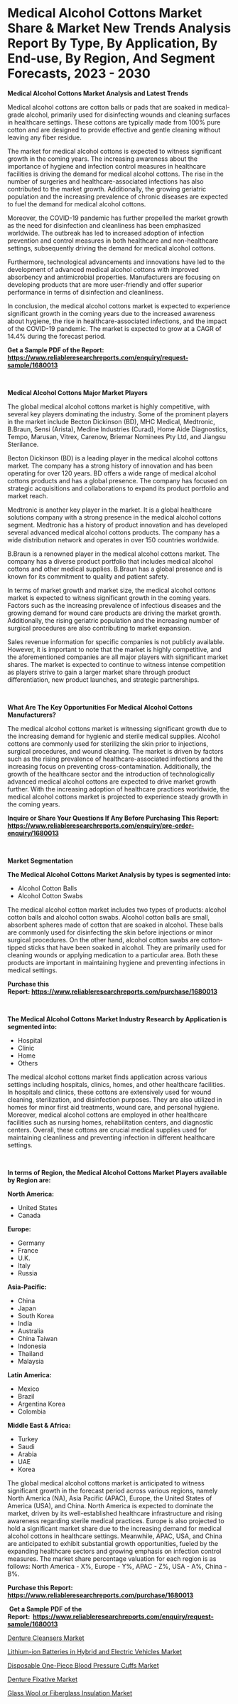 <p><h1>Medical Alcohol Cottons Market Share & Market New Trends Analysis Report By Type, By Application, By End-use, By Region, And Segment Forecasts, 2023 - 2030</h1></p><p><strong>Medical Alcohol Cottons Market Analysis and Latest Trends</strong></p>
<p><p>Medical alcohol cottons are cotton balls or pads that are soaked in medical-grade alcohol, primarily used for disinfecting wounds and cleaning surfaces in healthcare settings. These cottons are typically made from 100% pure cotton and are designed to provide effective and gentle cleaning without leaving any fiber residue.</p><p>The market for medical alcohol cottons is expected to witness significant growth in the coming years. The increasing awareness about the importance of hygiene and infection control measures in healthcare facilities is driving the demand for medical alcohol cottons. The rise in the number of surgeries and healthcare-associated infections has also contributed to the market growth. Additionally, the growing geriatric population and the increasing prevalence of chronic diseases are expected to fuel the demand for medical alcohol cottons.</p><p>Moreover, the COVID-19 pandemic has further propelled the market growth as the need for disinfection and cleanliness has been emphasized worldwide. The outbreak has led to increased adoption of infection prevention and control measures in both healthcare and non-healthcare settings, subsequently driving the demand for medical alcohol cottons.</p><p>Furthermore, technological advancements and innovations have led to the development of advanced medical alcohol cottons with improved absorbency and antimicrobial properties. Manufacturers are focusing on developing products that are more user-friendly and offer superior performance in terms of disinfection and cleanliness.</p><p>In conclusion, the medical alcohol cottons market is expected to experience significant growth in the coming years due to the increased awareness about hygiene, the rise in healthcare-associated infections, and the impact of the COVID-19 pandemic. The market is expected to grow at a CAGR of 14.4% during the forecast period.</p></p>
<p><strong>Get a Sample PDF of the Report:&nbsp; <a href="https://www.reliableresearchreports.com/enquiry/request-sample/1680013">https://www.reliableresearchreports.com/enquiry/request-sample/1680013</a></strong></p>
<p>&nbsp;</p>
<p><strong>Medical Alcohol Cottons Major Market Players</strong></p>
<p><p>The global medical alcohol cottons market is highly competitive, with several key players dominating the industry. Some of the prominent players in the market include Becton Dickinson (BD), MHC Medical, Medtronic, B.Braun, Sensi (Arista), Medine Industries (Curad), Home Aide Diagnostics, Tempo, Marusan, Vitrex, Carenow, Briemar Nominees Pty Ltd, and Jiangsu Sterilance.</p><p>Becton Dickinson (BD) is a leading player in the medical alcohol cottons market. The company has a strong history of innovation and has been operating for over 120 years. BD offers a wide range of medical alcohol cottons products and has a global presence. The company has focused on strategic acquisitions and collaborations to expand its product portfolio and market reach.</p><p>Medtronic is another key player in the market. It is a global healthcare solutions company with a strong presence in the medical alcohol cottons segment. Medtronic has a history of product innovation and has developed several advanced medical alcohol cottons products. The company has a wide distribution network and operates in over 150 countries worldwide.</p><p>B.Braun is a renowned player in the medical alcohol cottons market. The company has a diverse product portfolio that includes medical alcohol cottons and other medical supplies. B.Braun has a global presence and is known for its commitment to quality and patient safety.</p><p>In terms of market growth and market size, the medical alcohol cottons market is expected to witness significant growth in the coming years. Factors such as the increasing prevalence of infectious diseases and the growing demand for wound care products are driving the market growth. Additionally, the rising geriatric population and the increasing number of surgical procedures are also contributing to market expansion.</p><p>Sales revenue information for specific companies is not publicly available. However, it is important to note that the market is highly competitive, and the aforementioned companies are all major players with significant market shares. The market is expected to continue to witness intense competition as players strive to gain a larger market share through product differentiation, new product launches, and strategic partnerships.</p></p>
<p>&nbsp;</p>
<p><strong>What Are The Key Opportunities For Medical Alcohol Cottons Manufacturers?</strong></p>
<p><p>The medical alcohol cottons market is witnessing significant growth due to the increasing demand for hygienic and sterile medical supplies. Alcohol cottons are commonly used for sterilizing the skin prior to injections, surgical procedures, and wound cleaning. The market is driven by factors such as the rising prevalence of healthcare-associated infections and the increasing focus on preventing cross-contamination. Additionally, the growth of the healthcare sector and the introduction of technologically advanced medical alcohol cottons are expected to drive market growth further. With the increasing adoption of healthcare practices worldwide, the medical alcohol cottons market is projected to experience steady growth in the coming years.</p></p>
<p><strong>Inquire or Share Your Questions If Any Before Purchasing This Report: <a href="https://www.reliableresearchreports.com/enquiry/pre-order-enquiry/1680013">https://www.reliableresearchreports.com/enquiry/pre-order-enquiry/1680013</a></strong></p>
<p>&nbsp;</p>
<p><strong>Market Segmentation</strong></p>
<p><strong>The Medical Alcohol Cottons Market Analysis by types is segmented into:</strong></p>
<p><ul><li>Alcohol Cotton Balls</li><li>Alcohol Cotton Swabs</li></ul></p>
<p><p>The medical alcohol cotton market includes two types of products: alcohol cotton balls and alcohol cotton swabs. Alcohol cotton balls are small, absorbent spheres made of cotton that are soaked in alcohol. These balls are commonly used for disinfecting the skin before injections or minor surgical procedures. On the other hand, alcohol cotton swabs are cotton-tipped sticks that have been soaked in alcohol. They are primarily used for cleaning wounds or applying medication to a particular area. Both these products are important in maintaining hygiene and preventing infections in medical settings.</p></p>
<p><strong>Purchase this Report:&nbsp;<a href="https://www.reliableresearchreports.com/purchase/1680013">https://www.reliableresearchreports.com/purchase/1680013</a></strong></p>
<p>&nbsp;</p>
<p><strong>The Medical Alcohol Cottons Market Industry Research by Application is segmented into:</strong></p>
<p><ul><li>Hospital</li><li>Clinic</li><li>Home</li><li>Others</li></ul></p>
<p><p>The medical alcohol cottons market finds application across various settings including hospitals, clinics, homes, and other healthcare facilities. In hospitals and clinics, these cottons are extensively used for wound cleaning, sterilization, and disinfection purposes. They are also utilized in homes for minor first aid treatments, wound care, and personal hygiene. Moreover, medical alcohol cottons are employed in other healthcare facilities such as nursing homes, rehabilitation centers, and diagnostic centers. Overall, these cottons are crucial medical supplies used for maintaining cleanliness and preventing infection in different healthcare settings.</p></p>
<p>&nbsp;</p>
<p><strong>In terms of Region, the Medical Alcohol Cottons Market Players available by Region are:</strong></p>
<p>
    <p> <strong> North America: </strong>
        <ul>
            <li>United States</li>
            <li>Canada</li>
        </ul>
        </p> 
    <p> <strong> Europe: </strong>
        <ul>
            <li>Germany</li>
            <li>France</li>
            <li>U.K.</li>
            <li>Italy</li>
            <li>Russia</li>
        </ul>
        </p> 
    <p> <strong> Asia-Pacific: </strong>
        <ul>
            <li>China</li>
            <li>Japan</li>
            <li>South Korea</li>
            <li>India</li>
            <li>Australia</li>
            <li>China Taiwan</li>
            <li>Indonesia</li>
            <li>Thailand</li>
            <li>Malaysia</li>
        </ul>
        </p> 
    <p> <strong> Latin America: </strong>
        <ul>
            <li>Mexico</li>
            <li>Brazil</li>
            <li>Argentina Korea</li>
            <li>Colombia</li>
        </ul>
        </p> 
    <p> <strong> Middle East & Africa: </strong>
        <ul>
            <li>Turkey</li>
            <li>Saudi</li>
            <li>Arabia</li>
            <li>UAE</li>
            <li>Korea</li>
        </ul>
    </p>
    </p>
<p><p>The global medical alcohol cottons market is anticipated to witness significant growth in the forecast period across various regions, namely North America (NA), Asia Pacific (APAC), Europe, the United States of America (USA), and China. North America is expected to dominate the market, driven by its well-established healthcare infrastructure and rising awareness regarding sterile medical practices. Europe is also projected to hold a significant market share due to the increasing demand for medical alcohol cottons in healthcare settings. Meanwhile, APAC, USA, and China are anticipated to exhibit substantial growth opportunities, fueled by the expanding healthcare sectors and growing emphasis on infection control measures. The market share percentage valuation for each region is as follows: North America - X%, Europe - Y%, APAC - Z%, USA - A%, China - B%.</p></p>
<p><strong>Purchase this Report: <a href="https://www.reliableresearchreports.com/purchase/1680013">https://www.reliableresearchreports.com/purchase/1680013</a></strong></p>
<p>&nbsp;<strong>Get a Sample PDF of the Report:&nbsp;&nbsp;<a href="https://www.reliableresearchreports.com/enquiry/request-sample/1680013">https://www.reliableresearchreports.com/enquiry/request-sample/1680013</a></strong></p>
<p><strong></strong></p>
<p><p><a href="https://www.linkedin.com/pulse/denture-cleansers-market-size-2023-2030-global-industrial/">Denture Cleansers Market</a></p><p><a href="https://medium.com/@santo151299/lithium-ion-batteries-in-hybrid-and-electric-vehicles-market-insights-into-market-cagr-market-8c91b5e97006">Lithium-ion Batteries in Hybrid and Electric Vehicles Market</a></p><p><a href="https://www.linkedin.com/pulse/disposable-one-piece-blood-pressure-cuffs-market-insights-gxulf/">Disposable One-Piece Blood Pressure Cuffs Market</a></p><p><a href="https://www.linkedin.com/pulse/denture-fixative-market-size-growth-forecast-from-2023/">Denture Fixative Market</a></p><p><a href="https://medium.com/@sanju991215/glass-wool-or-fiberglass-insulation-market-size-market-outlook-and-market-forecast-2023-to-2030-fecef6412124">Glass Wool or Fiberglass Insulation Market</a></p></p>